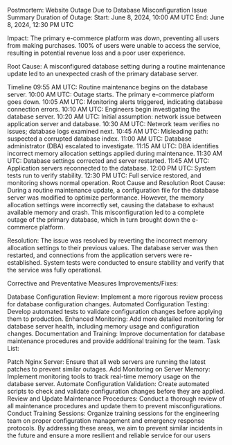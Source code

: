 Postmortem: Website Outage Due to Database Misconfiguration
Issue Summary
Duration of Outage:
Start: June 8, 2024, 10:00 AM UTC
End: June 8, 2024, 12:30 PM UTC

Impact:
The primary e-commerce platform was down, preventing all users from making purchases. 100% of users were unable to access the service, resulting in potential revenue loss and a poor user experience.

Root Cause:
A misconfigured database setting during a routine maintenance update led to an unexpected crash of the primary database server.

Timeline
09:55 AM UTC: Routine maintenance begins on the database server.
10:00 AM UTC: Outage starts. The primary e-commerce platform goes down.
10:05 AM UTC: Monitoring alerts triggered, indicating database connection errors.
10:10 AM UTC: Engineers begin investigating the database server.
10:20 AM UTC: Initial assumption: network issue between application server and database.
10:30 AM UTC: Network team verifies no issues; database logs examined next.
10:45 AM UTC: Misleading path: suspected a corrupted database index.
11:00 AM UTC: Database administrator (DBA) escalated to investigate.
11:15 AM UTC: DBA identifies incorrect memory allocation settings applied during maintenance.
11:30 AM UTC: Database settings corrected and server restarted.
11:45 AM UTC: Application servers reconnected to the database.
12:00 PM UTC: System tests run to verify stability.
12:30 PM UTC: Full service restored, and monitoring shows normal operation.
Root Cause and Resolution
Root Cause:
During a routine maintenance update, a configuration file for the database server was modified to optimize performance. However, the memory allocation settings were incorrectly set, causing the database to exhaust available memory and crash. This misconfiguration led to a complete outage of the primary database, which in turn brought down the e-commerce platform.

Resolution:
The issue was resolved by reverting the incorrect memory allocation settings to their previous values. The database server was then restarted, and connections from the application servers were re-established. System tests were conducted to ensure stability and verify that the service was fully operational.

Corrective and Preventative Measures
Improvements/Fixes:

Database Configuration Review: Implement a more rigorous review process for database configuration changes.
Automated Configuration Testing: Develop automated tests to validate configuration changes before applying them to production.
Enhanced Monitoring: Add more detailed monitoring for database server health, including memory usage and configuration changes.
Documentation and Training: Improve documentation for database maintenance procedures and provide additional training for the team.
Task List:

Patch Nginx Server: Ensure that all web servers are running the latest patches to prevent similar outages.
Add Monitoring on Server Memory: Implement monitoring tools to track real-time memory usage on the database server.
Automate Configuration Validation: Create automated scripts to check and validate configuration changes before they are applied.
Review and Update Maintenance Procedures: Conduct a thorough review of all maintenance procedures and update them to prevent misconfigurations.
Conduct Training Sessions: Organize training sessions for the engineering team on proper configuration management and emergency response protocols.
By addressing these areas, we aim to prevent similar incidents in the future and ensure a more resilient and reliable service for our users